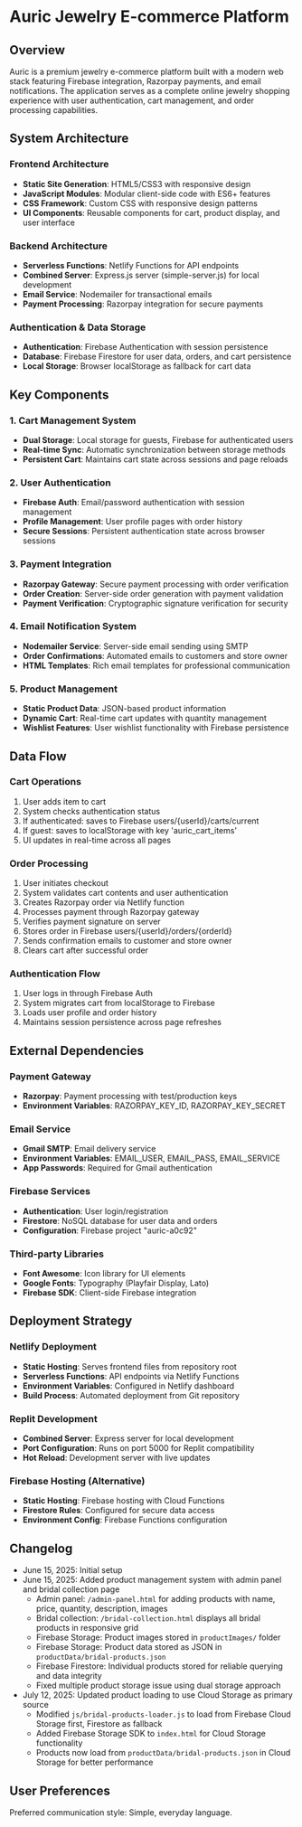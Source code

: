 # Auric Jewelry E-commerce Platform

## Overview

Auric is a premium jewelry e-commerce platform built with a modern web stack featuring Firebase integration, Razorpay payments, and email notifications. The application serves as a complete online jewelry shopping experience with user authentication, cart management, and order processing capabilities.

## System Architecture

### Frontend Architecture
- **Static Site Generation**: HTML5/CSS3 with responsive design
- **JavaScript Modules**: Modular client-side code with ES6+ features
- **CSS Framework**: Custom CSS with responsive design patterns
- **UI Components**: Reusable components for cart, product display, and user interface

### Backend Architecture
- **Serverless Functions**: Netlify Functions for API endpoints
- **Combined Server**: Express.js server (simple-server.js) for local development
- **Email Service**: Nodemailer for transactional emails
- **Payment Processing**: Razorpay integration for secure payments

### Authentication & Data Storage
- **Authentication**: Firebase Authentication with session persistence
- **Database**: Firebase Firestore for user data, orders, and cart persistence
- **Local Storage**: Browser localStorage as fallback for cart data

## Key Components

### 1. Cart Management System
- **Dual Storage**: Local storage for guests, Firebase for authenticated users
- **Real-time Sync**: Automatic synchronization between storage methods
- **Persistent Cart**: Maintains cart state across sessions and page reloads

### 2. User Authentication
- **Firebase Auth**: Email/password authentication with session management
- **Profile Management**: User profile pages with order history
- **Secure Sessions**: Persistent authentication state across browser sessions

### 3. Payment Integration
- **Razorpay Gateway**: Secure payment processing with order verification
- **Order Creation**: Server-side order generation with payment validation
- **Payment Verification**: Cryptographic signature verification for security

### 4. Email Notification System
- **Nodemailer Service**: Server-side email sending using SMTP
- **Order Confirmations**: Automated emails to customers and store owner
- **HTML Templates**: Rich email templates for professional communication

### 5. Product Management
- **Static Product Data**: JSON-based product information
- **Dynamic Cart**: Real-time cart updates with quantity management
- **Wishlist Features**: User wishlist functionality with Firebase persistence

## Data Flow

### Cart Operations
1. User adds item to cart
2. System checks authentication status
3. If authenticated: saves to Firebase users/{userId}/carts/current
4. If guest: saves to localStorage with key 'auric_cart_items'
5. UI updates in real-time across all pages

### Order Processing
1. User initiates checkout
2. System validates cart contents and user authentication
3. Creates Razorpay order via Netlify function
4. Processes payment through Razorpay gateway
5. Verifies payment signature on server
6. Stores order in Firebase users/{userId}/orders/{orderId}
7. Sends confirmation emails to customer and store owner
8. Clears cart after successful order

### Authentication Flow
1. User logs in through Firebase Auth
2. System migrates cart from localStorage to Firebase
3. Loads user profile and order history
4. Maintains session persistence across page refreshes

## External Dependencies

### Payment Gateway
- **Razorpay**: Payment processing with test/production keys
- **Environment Variables**: RAZORPAY_KEY_ID, RAZORPAY_KEY_SECRET

### Email Service
- **Gmail SMTP**: Email delivery service
- **Environment Variables**: EMAIL_USER, EMAIL_PASS, EMAIL_SERVICE
- **App Passwords**: Required for Gmail authentication

### Firebase Services
- **Authentication**: User login/registration
- **Firestore**: NoSQL database for user data and orders
- **Configuration**: Firebase project "auric-a0c92"

### Third-party Libraries
- **Font Awesome**: Icon library for UI elements
- **Google Fonts**: Typography (Playfair Display, Lato)
- **Firebase SDK**: Client-side Firebase integration

## Deployment Strategy

### Netlify Deployment
- **Static Hosting**: Serves frontend files from repository root
- **Serverless Functions**: API endpoints via Netlify Functions
- **Environment Variables**: Configured in Netlify dashboard
- **Build Process**: Automated deployment from Git repository

### Replit Development
- **Combined Server**: Express server for local development
- **Port Configuration**: Runs on port 5000 for Replit compatibility
- **Hot Reload**: Development server with live updates

### Firebase Hosting (Alternative)
- **Static Hosting**: Firebase hosting with Cloud Functions
- **Firestore Rules**: Configured for secure data access
- **Environment Config**: Firebase Functions configuration

## Changelog

- June 15, 2025: Initial setup
- June 15, 2025: Added product management system with admin panel and bridal collection page
  - Admin panel: `/admin-panel.html` for adding products with name, price, quantity, description, images
  - Bridal collection: `/bridal-collection.html` displays all bridal products in responsive grid
  - Firebase Storage: Product images stored in `productImages/` folder
  - Firebase Storage: Product data stored as JSON in `productData/bridal-products.json` 
  - Firebase Firestore: Individual products stored for reliable querying and data integrity
  - Fixed multiple product storage issue using dual storage approach
- July 12, 2025: Updated product loading to use Cloud Storage as primary source
  - Modified `js/bridal-products-loader.js` to load from Firebase Cloud Storage first, Firestore as fallback
  - Added Firebase Storage SDK to `index.html` for Cloud Storage functionality
  - Products now load from `productData/bridal-products.json` in Cloud Storage for better performance

## User Preferences

Preferred communication style: Simple, everyday language.